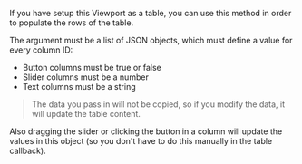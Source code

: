 If you have setup this Viewport as a table, you can use this method in order to populate the rows of the table.

The argument must be a list of JSON objects, which must define a value for every column ID:

- Button columns must be true or false
- Slider columns must be a number
- Text columns must be a string

> The data you pass in will not be copied, so if you modify the data, it will update the table content.

Also dragging the slider or clicking the button in a column will update the values in this object (so you don't have to do this manually in the table callback).
